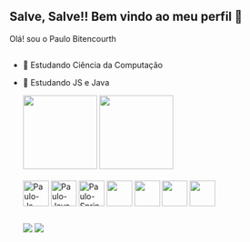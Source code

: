 ## Salve, Salve!! Bem vindo ao meu perfil 🚀

Olá! sou o Paulo Bitencourth 

##

- 🔭 Estudando Ciência da Computação
- 🌱 Estudando JS e Java

  <div>
  <img height="130em" src="https://github-readme-stats.vercel.app/api?username=Paulobittencourts&show_icons=true&theme=tokyonight&include_all_commits=true&count_private=true"/>
  <img height="130em" src="https://github-readme-stats.vercel.app/api/top-langs/?username=Paulobittencourts&layout=compact&langs_count=7&theme=tokyonight"/>
  <div>

  <div style="display: inline_block"><br>
    <img align="center" alt="Paulo-Js" src="https://cdn.jsdelivr.net/gh/devicons/devicon/icons/javascript/javascript-original.svg" height="45px">
    <img align="center" alt="Paulo-Java" src="https://cdn.jsdelivr.net/gh/devicons/devicon/icons/java/java-original-wordmark.svg" height="45px">
    <img align="center" alt="Paulo-Spring" src="https://cdn.jsdelivr.net/gh/devicons/devicon/icons/spring/spring-original-wordmark.svg" height="45px"/>
    <img align="center" src="https://cdn.jsdelivr.net/gh/devicons/devicon/icons/docker/docker-original-wordmark.svg" height="45px"/>
    <img align="center" src="https://cdn.jsdelivr.net/gh/devicons/devicon/icons/jenkins/jenkins-original.svg" height="45px"/>
    <img align="center" src="https://cdn.jsdelivr.net/gh/devicons/devicon/icons/postgresql/postgresql-original-wordmark.svg" height="45px"/>
    <img align="center" src="https://cdn.jsdelivr.net/gh/devicons/devicon/icons/mysql/mysql-original-wordmark.svg" height="45px"/>
          
          
          

  </div>
  
  ##
  
  <div>
     <a href = "mailto:paulobitencourt94@gmail.com"><img src="https://img.shields.io/badge/Gmail-D14836?style=for-the-badge&logo=gmail&logoColor=white" target="_blank"></a>
      <a href="https://www.linkedin.com/in/bittencourts/" target="_blank"><img src="https://img.shields.io/badge/-LinkedIn-%230077B5?style=for-the-badge&logo=linkedin&logoColor=white" target="_blank"></a> 
  </div>
